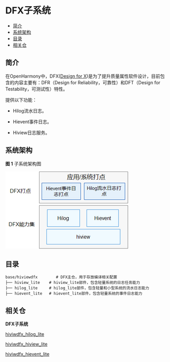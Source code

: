 # DFX子系统<a name="ZH-CN_TOPIC_0000001083007544"></a>

-   [简介](#section1347419114210)
-   [系统架构](#section342962219551)
-   [目录](#section62815498425)
-   [相关仓](#section767551120815)

## 简介<a name="section1347419114210"></a>

在OpenHarmony中，DFX\([Design for X](https://en.wikipedia.org/wiki/Design_for_X)\)是为了提升质量属性软件设计，目前包含的内容主要有：DFR（Design for Reliability，可靠性）和DFT（Design for Testability，可测试性）特性。

提供以下功能：

-   Hilog流水日志。
-   Hievent事件日志。

-   Hiview日志服务。

## 系统架构<a name="section342962219551"></a>

**图 1**  子系统架构图<a name="fig18347131919423"></a>  


![](figures/zh-cn_image_0000001130109907.png)

## 目录<a name="section62815498425"></a>

```
base/hiviewdfx        # DFX主仓，用于存放编译相关配置
├── hiview_lite    # hiview_lite部件，包含轻量系统的日志任务能力
├── hilog_lite     # hilog_lite部件，包含轻量和小型系统的流水日志能力
├── hievent_lite   # hievent_lite部件，包含轻量系统的事件日志能力
```

## 相关仓<a name="section767551120815"></a>

**DFX子系统**

[hiviwdfx\_hilog\_lite](https://gitee.com/openharmony/hiviewdfx_hilog_lite/blob/master/README_zh.md)

[hiviwdfx\_hiview\_lite](https://gitee.com/openharmony/hiviewdfx_hiview_lite/blob/master/README_zh.md)

[hiviwdfx\_hievent\_lite](https://gitee.com/openharmony/hiviewdfx_hievent_lite/blob/master/README_zh.md)
